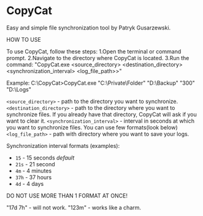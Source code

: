 # CopyCat

Easy and simple file synchronization tool by Patryk Gusarzewski.

HOW TO USE

To use CopyCat, follow these steps:
	1.Open the terminal or command prompt.
	2.Navigate to the directory where CopyCat is located.
	3.Run the command: "CopyCat.exe <source_directory> <destination_directory> <synchronization_interval> <log_file_path>>"

Example:
C:\CopyCat>CopyCat.exe "C:\Private\Folder" "D:\Backup" "300" "D:\Logs"

`<source_directory>` - path to the directory you want to synchronize.
`<destination_directory>` - path to the directory where you want to synchronize files. If you already have that directory, CopyCat will ask if you want to clear it.
`<synchronization_interval>` - interval in seconds at which you want to synchronize files. You can use few formats(look below)
`<log_file_path>` - path with directory where you want to save your logs.

Synchronization interval formats (examples):
- `15` - 15 seconds *default*
- `21s` - 21 second
- `4m` - 4 minutes
- `37h` - 37 hours
- `4d` - 4 days

DO NOT USE MORE THAN 1 FORMAT AT ONCE!

"17d 7h" - will not work.
"123m" - works like a charm.